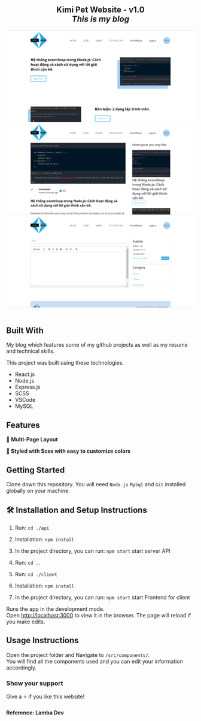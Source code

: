 <h2 align="center">
  Kimi Pet Website - v1.0<br/>
  <i>This is my blog</i>
</h2>

<div align="center">
  <img alt="Demo 1" src="./image/demo1.png" />
</div>
<div align="center">
  <img alt="Demo 2" src="./image/demo2.png" />
</div>
<div align="center">
  <img alt="Demo 3" src="./image/demo3.png" />
</div>
<br/>

## Built With

My blog which features some of my github projects as well as my resume and technical skills.<br/>

This project was built using these technologies.

- React.js
- Node.js
- Express.js
- SCSS
- VSCode
- MySQL

## Features

**📖 Multi-Page Layout**

**🎨 Styled with Scss with easy to customize colors**

## Getting Started

Clone down this repository. You will need `Node.js` `MySql` and `Git` installed globally on your machine.

## 🛠 Installation and Setup Instructions
1. Run: `cd ./api`

2. Installation: `npm install`

3. In the project directory, you can run: `npm start` start server API

4. Run: `cd ..`

5. Run: `cd ./client`

6. Installation: `npm install`

7. In the project directory, you can run: `npm start` start Frontend for client

Runs the app in the development mode.\
Open [http://localhost:3000](http://localhost:3000) to view it in the browser.
The page will reload if you make edits.

## Usage Instructions

Open the project folder and Navigate to `/src/components/`. <br/>
You will find all the components used and you can edit your information accordingly.

### Show your support

Give a ⭐ if you like this website!

#### Reference: Lamba Dev
